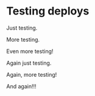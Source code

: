 # Testing deploys

Just testing.

More testing.

Even more testing!

Again just testing.

Again, more testing!

And again!!!
